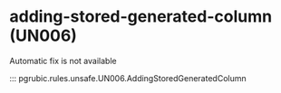 # adding-stored-generated-column (UN006)

Automatic fix is not available

::: pgrubic.rules.unsafe.UN006.AddingStoredGeneratedColumn

